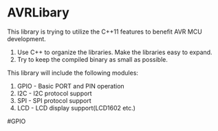 # AVRLibary

This library is trying to utilize the C++11 features to benefit AVR MCU development.
1. Use C++ to organize the libraries. Make the libraries easy to expand.
2. Try to keep the compiled binary as small as possible.

This library will include the following modules:
1. GPIO - Basic PORT and PIN operation
2. I2C - I2C protocol support
3. SPI - SPI protocol support
4. LCD - LCD display support(LCD1602 etc.)


#GPIO
